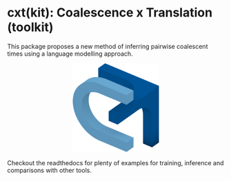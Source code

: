 # cxt(kit): Coalescence x Translation (toolkit) 

This package proposes a new method of inferring pairwise coalescent times using a language modelling approach. 

<p align="center">
    <img src="docs/source/logo_3d_2.png" alt="Logo" width="200">
</p>


Checkout the readthedocs for plenty of examples for training, inference and comparisons with other tools.